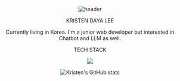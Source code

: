 
<div align="center">

  ![header](https://capsule-render.vercel.app/api?type=waving&color=timeGradient&text=KRISTEN'S%20GITHUB%20👋&animation=twinkling&fontSize=35&fontAlignY=40&fontAlign=70&height=250)
 
  KRISTEN DAYA LEE  

  Currently living in Korea. I'm a junior web developer but interested in Chatbot and LLM as well.



  TECH STACK

  <img src="https://img.shields.io/badge/{Linux}-{Black}?style={스타일}&logo={로고이름}&logoColor={로고 색깔}"/>

![Kristen's GitHub stats](https://github-readme-stats.vercel.app/api?username=kristendaya&show_icons=true&theme=radical)
</div>


